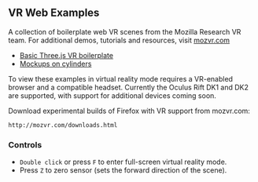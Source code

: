 ## VR Web Examples

A collection of boilerplate web VR scenes from the Mozilla Research VR team. For additional demos, tutorials and resources, visit [mozvr.com](http://mozvr.com)

* [Basic Three.js VR boilerplate](http://mozvr.github.io/vr-web-examples/threejs-vr-boilerplate/)
* [Mockups on cylinders](http://mozvr.github.io/vr-web-examples/mockups-on-cylinders/)

To view these examples in virtual reality mode requires a VR-enabled browser and a compatible headset. Currently the Oculus Rift DK1 and DK2 are supported, with support for additional devices coming soon. 

Download experimental builds of Firefox with VR support from mozvr.com:
```
http://mozvr.com/downloads.html
```

### Controls

* `Double click` or press `F` to enter full-screen virtual reality mode.
* Press `Z` to zero sensor (sets the forward direction of the scene).
